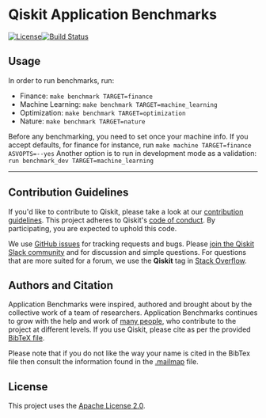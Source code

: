 # Qiskit Application Benchmarks

[![License](https://img.shields.io/github/license/Qiskit/qiskit-app-benchmarks.svg?style=popout-square)](https://opensource.org/licenses/Apache-2.0)[![Build Status](https://github.com/Qiskit/qiskit-app-benchmarks/workflows/Application%20Benchmarks%20Tests/badge.svg?branch=main)](https://github.com/Qiskit/qiskit-app-benchmarks/actions?query=workflow%3A"Application%20Benchmarks%20Tests"+branch%3Amain+event%3Apush)

## Usage

In order to run benchmarks, run:

* Finance: `make benchmark TARGET=finance`
* Machine Learning: `make benchmark TARGET=machine_learning`
* Optimization: `make benchmark TARGET=optimization`
* Nature: `make benchmark TARGET=nature`

Before any benchmarking, you need to set once your machine info.
If you accept defaults, for finance for instance, run `make machine TARGET=finance ASVOPTS=--yes`
Another option is to run in development mode as a validation: `run benchmark_dev TARGET=machine_learning`

----------------------------------------------------------------------------------------------------

## Contribution Guidelines

If you'd like to contribute to Qiskit, please take a look at our
[contribution guidelines](./CONTRIBUTING.md).
This project adheres to Qiskit's [code of conduct](./CODE_OF_CONDUCT.md).
By participating, you are expected to uphold this code.

We use [GitHub issues](https://github.com/Qiskit/qiskit-app-benchmarks/issues) for tracking requests and bugs. Please
[join the Qiskit Slack community](https://ibm.co/joinqiskitslack)
and for discussion and simple questions.
For questions that are more suited for a forum, we use the **Qiskit** tag in [Stack Overflow](https://stackoverflow.com/questions/tagged/qiskit).

## Authors and Citation

Application Benchmarks were inspired, authored and brought about by the collective work of a team of researchers.
Application Benchmarks continues to grow with the help and work of
[many people](https://github.com/Qiskit/qiskit-app-benchmarks/graphs/contributors), who contribute
to the project at different levels.
If you use Qiskit, please cite as per the provided
[BibTeX file](https://github.com/Qiskit/qiskit/blob/master/Qiskit.bib).

Please note that if you do not like the way your name is cited in the BibTex file then consult
the information found in the [.mailmap](https://github.com/Qiskit/qiskit-app-benchmarks/blob/main/.mailmap)
file.

## License

This project uses the [Apache License 2.0](LICENSE.txt).

                                                                          
